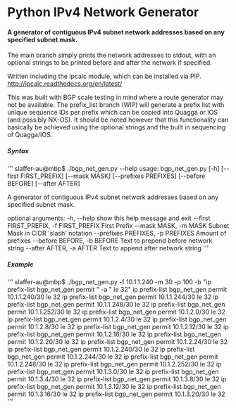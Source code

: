 # Python IPv4 Network Generator
#### A generator of contiguous IPv4 subnet network addresses based on any specified subnet mask. 

The main branch simply prints the network addresses to stdout, with an optional strings to be printed before and after the network if specified.

Written including the ipcalc module, which can be installed via PIP.
http://ipcalc.readthedocs.org/en/latest/

This was built with BGP scale testing in mind where a route generator may not be available. The prefix_list branch (WIP) will generate a prefix list with unique sequence IDs per prefix which can be copied into Quagga or IOS (and possibly NX-OS). It should be noted however that this functionality can basically be achieved using the optional strings and the built in sequencing of Quagga/IOS.

##### Syntax
'''
slaffer-au@mbp$ ./bgp_net_gen.py --help
usage: bgp_net_gen.py [-h] [--first FIRST_PREFIX] [--mask MASK]
                      [--prefixes PREFIXES] [--before BEFORE] [--after AFTER]

A generator of contiguous IPv4 subnet network addresses based on any
specified subnet mask.

optional arguments:
  -h, --help            show this help message and exit
  --first FIRST_PREFIX, -f FIRST_PREFIX
                        First Prefix
  --mask MASK, -m MASK  Subnet Mask in CIDR 'slash' notation
  --prefixes PREFIXES, -p PREFIXES
                        Amount of prefixes
  --before BEFORE, -b BEFORE
                        Text to prepend before network string
  --after AFTER, -a AFTER
                        Text to append after network string
'''

##### Example
'''
slaffer-au@mbp$ ./bgp_net_gen.py -f 10.1.1.240 -m 30 -p 100 -b "ip prefix-list bgp_net_gen permit " -a " le 32"
ip prefix-list bgp_net_gen permit 10.1.1.240/30 le 32
ip prefix-list bgp_net_gen permit 10.1.1.244/30 le 32
ip prefix-list bgp_net_gen permit 10.1.1.248/30 le 32
ip prefix-list bgp_net_gen permit 10.1.1.252/30 le 32
ip prefix-list bgp_net_gen permit 10.1.2.0/30 le 32
ip prefix-list bgp_net_gen permit 10.1.2.4/30 le 32
ip prefix-list bgp_net_gen permit 10.1.2.8/30 le 32
ip prefix-list bgp_net_gen permit 10.1.2.12/30 le 32
ip prefix-list bgp_net_gen permit 10.1.2.16/30 le 32
ip prefix-list bgp_net_gen permit 10.1.2.20/30 le 32
ip prefix-list bgp_net_gen permit 10.1.2.24/30 le 32
<snip>
ip prefix-list bgp_net_gen permit 10.1.2.240/30 le 32
ip prefix-list bgp_net_gen permit 10.1.2.244/30 le 32
ip prefix-list bgp_net_gen permit 10.1.2.248/30 le 32
ip prefix-list bgp_net_gen permit 10.1.2.252/30 le 32
ip prefix-list bgp_net_gen permit 10.1.3.0/30 le 32
ip prefix-list bgp_net_gen permit 10.1.3.4/30 le 32
ip prefix-list bgp_net_gen permit 10.1.3.8/30 le 32
ip prefix-list bgp_net_gen permit 10.1.3.12/30 le 32
ip prefix-list bgp_net_gen permit 10.1.3.16/30 le 32
ip prefix-list bgp_net_gen permit 10.1.3.20/30 le 32
'''


